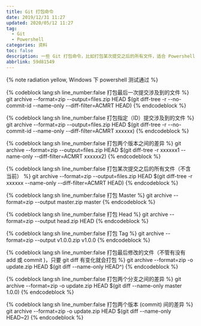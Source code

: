 ```yaml
---
title: Git 打包命令
date: 2019/12/31 11:27
updated: 2020/05/12 11:27
tag:
  - Git
  - Powershell
categories: 资料
toc: false
description: 一些 Git 打包命令，比如打包某次提交之后的所有文件，适合 Powershell 下使用。
abbrlink: 59d81549
---
```


{% note radiation yellow, Windows 下 powershell 测试通过 %}

{% codeblock lang:sh line_number:false 打包最后一次提交涉及到的文件  %}
git archive --format=zip --output=files.zip HEAD $(git diff-tree -r --no-commit-id --name-only --diff-filter=ACMRT HEAD)
{% endcodeblock %}

{% codeblock lang:sh line_number:false 打包指定（ID）提交涉及到的文件  %}
git archive --format=zip --output=files.zip HEAD $(git diff-tree -r --no-commit-id --name-only --diff-filter=ACMRT xxxxxx)
{% endcodeblock %}

{% codeblock lang:sh line_number:false 打包两个版本之间的差异  %}
git archive --format=zip --output=files.zip HEAD $(git diff-tree -r xxxxxx1 --name-only --diff-filter=ACMRT xxxxxx2)
{% endcodeblock %}

{% codeblock lang:sh line_number:false  打包某次提交之后的所有文件（不含当前）  %}
git archive --format=zip --output=files.zip HEAD $(git diff-tree -r xxxxxx --name-only --diff-filter=ACMRT HEAD)
{% endcodeblock %}

{% codeblock lang:sh line_number:false 打包 Master  %}
git archive --format=zip --output master.zip master
{% endcodeblock %}

{% codeblock lang:sh line_number:false 打包 Head  %}
git archive --format=zip --output head.zip HEAD
{% endcodeblock %}

{% codeblock lang:sh line_number:false 打包 Tag  %}
git archive --format=zip --output v1.0.0.zip v1.0.0
{% endcodeblock %}

{% codeblock lang:sh line_number:false 打包最后修改的文件（不管有没有 add 或 commit )，只要 git diff 有变化就会打包  %}
git archive --format=zip -o update.zip HEAD $(git diff --name-only HEAD^)
{% endcodeblock %}

{% codeblock lang:sh line_number:false 打包两个分支之间的差异  %}
git archive --format=zip -o update.zip HEAD $(git diff --name-only master 1.0.0)
{% endcodeblock %}

{% codeblock lang:sh line_number:false 打包两个版本 (commit) 间的差异  %}
git archive --format=zip -o update.zip HEAD $(git diff --name-only HEAD~2)
{% endcodeblock %}
